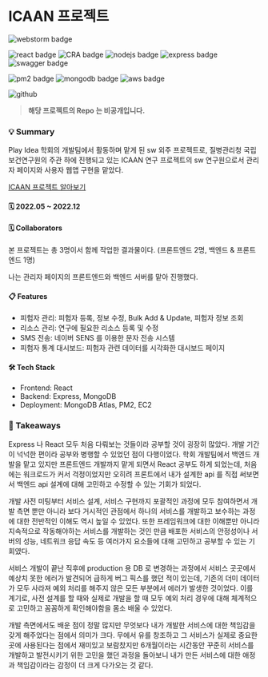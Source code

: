 # ICAAN 프로젝트

![webstorm badge](https://img.shields.io/badge/WebStorm-000000?style=flat-square&logo=WebStorm&logoColor=white)

![react badge](https://img.shields.io/badge/React-61DAFB?style=flat-square&logo=React&logoColor=black)
![CRA badge](https://img.shields.io/badge/Create_React_App-09D3AC?style=flat-square&logo=CreateReactApp&logoColor=black)
![nodejs badge](https://img.shields.io/badge/Node.js-339933?style=flat-square&logo=Node.js&logoColor=white)
![express badge](https://img.shields.io/badge/Express-000000?style=flat-square&logo=Express&logoColor=white)
![swagger badge](https://img.shields.io/badge/Swagger-85EA2D?style=flat-square&logo=Swagger&logoColor=black)


![pm2 badge](https://img.shields.io/badge/PM2-2B037A?style=flat-square&logo=PM2&logoColor=white)
![mongodb badge](https://img.shields.io/badge/MySQL-4479A1?style=flat-square&logo=MySQL&logoColor=white)
![aws badge](https://img.shields.io/badge/AWS-232f3e?style=flat-square&logo=amazon-aws&logoColor=white)


![github](https://img.shields.io/badge/GitHub-181717?style=for-the-badge&logo=GitHub&logoColor=white)

> **해당 프로젝트의 Repo 는 비공개입니다.**

### 💡 Summary
Play Idea 학회의 개발팀에서 활동하며 맡게 된 sw 외주 프로젝트로, 질병관리청 국립보건연구원의 주관 하에
진행되고 있는 ICAAN 연구 프로젝트의 sw 연구원으로서 관리자 페이지와 사용자 웹앱 구현을 맡았다.

[ICAAN 프로젝트 알아보기](http://icaan.co.kr) 


#### 🗓 2022.05 ~ 2022.12

#### 🗓 Collaborators
본 프로젝트는 총 3명이서 함께 작업한 결과물이다. (프론트엔드 2명, 백엔드 & 프론트엔드 1명) 

나는 관리자 페이지의 프론트엔드와 백엔드 서버를 맡아 진행했다.

#### 📋 Features
* 피험자 관리: 피험자 등록, 정보 수정, Bulk Add & Update, 피험자 정보 조회
* 리소스 관리: 연구에 필요한 리소스 등록 및 수정
* SMS 전송: 네이버 SENS 를 이용한 문자 전송 시스템
* 피험자 통계 대시보드: 피험자 관련 데이터를 시각화한 대시보드 페이지

#### 🛠 Tech Stack
* Frontend: React
* Backend: Express, MongoDB
* Deployment: MongoDB Atlas, PM2, EC2


### 📌 Takeaways
Express 나 React 모두 처음 다뤄보는 것들이라 공부할 것이 굉장히 많았다. 개발 기간이 넉넉한 편이라 공부와 병행할 수 있었던 점이
다행이었다. 학회 개발팀에서 백엔드 개발을 맡고 있지만 프론트엔드 개발까지 맡게 되면서 React 공부도 하게 되었는데, 처음에는 워크로드가 커서 걱정이었지만
오히려 프론트에서 내가 설계한 api 를 직접 써보면서 백엔드 api 설계에 대해 고민하고 수정할 수 있는 기회가 되었다.

개발 사전 미팅부터 서비스 설계, 서비스 구현까지 포괄적인 과정에 모두 참여하면서 개발 측면 뿐만 아니라 보다 거시적인 관점에서
하나의 서비스를 개발하고 보수하는 과정에 대한 전반적인 이해도 역시 높일 수 있었다. 또한 프레임워크에 대한 이해뿐만 아니라
지속적으로 작동해야하는 서비스를 개발하는 것인 만큼 배포한 서비스의 안정성이나 서버의 성능, 네트워크 응답 속도 등 여러가지 요소들에
대해 고민하고 공부할 수 있는 기회였다. 

서비스 개발이 끝난 직후에 production 용 DB 로 변경하는 과정에서 서비스 곳곳에서 예상치 못한 에러가 발견되어
급하게 버그 픽스를 했던 적이 있는데, 기존의 더미 데이터가 모두 사라져 예외 처리를 해주지 않은 모든 부분에서 에러가 발생한 것이었다.
이를 계기로, 사전 설계를 할 때와 실제로 개발을 할 때 모두 예외 처리 경우에 대해 체계적으로 고민하고 꼼꼼하게 확인해야함을 몸소 배울 수 있었다.

개발 측면에서도 배운 점이 정말 많지만 무엇보다 내가 개발한 서비스에 대한 책임감을 갖게 해주었다는 점에서
의미가 크다. 무에서 유를 창조하고 그 서비스가 실제로 중요한 곳에 사용된다는 점에서 재미있고 보람찼지만 
6개월이라는 시간동안 꾸준히 서비스를 개발하고 발전시키기 위한 고민을 했던 과정을 돌아보니
내가 만든 서비스에 대한 애정과 책임감이라는 감정이 더 크게 다가오는 것 같다. 


